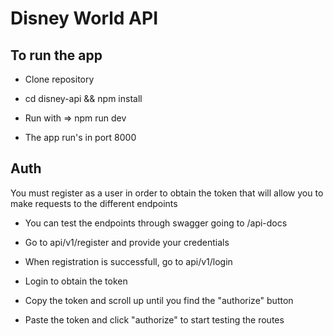 # Disney World API

## To run the app

- Clone repository

- cd disney-api && npm install

- Run with => npm run dev

- The app run's in port 8000

## Auth

You must register as a user in order to obtain the token 
that will allow you to make requests to the different endpoints

- You can test the endpoints through swagger going to /api-docs 

- Go to api/v1/register and provide your credentials

- When registration is successfull, go to api/v1/login

- Login to obtain the token

- Copy the token and scroll up until you find the "authorize" button

- Paste the token and click "authorize" to start testing the routes